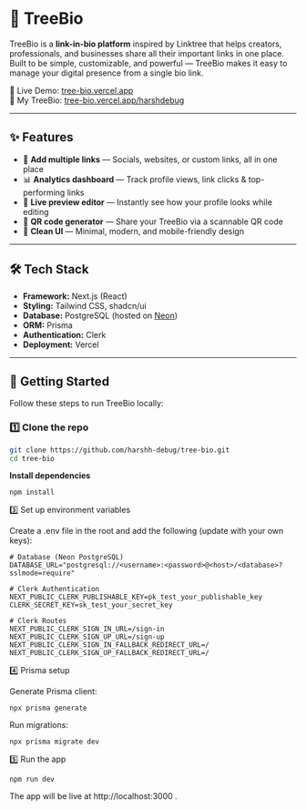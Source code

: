 # 🌳 TreeBio

TreeBio is a **link-in-bio platform** inspired by Linktree that helps creators, professionals, and businesses share all their important links in one place.  
Built to be simple, customizable, and powerful — TreeBio makes it easy to manage your digital presence from a single bio link.  

🔗 Live Demo: [tree-bio.vercel.app](https://tree-bio.vercel.app/)  
👤 My TreeBio: [tree-bio.vercel.app/harshdebug](https://tree-bio.vercel.app/harshdebug)  

---

## ✨ Features

- 🔗 **Add multiple links** — Socials, websites, or custom links, all in one place  
- 📊 **Analytics dashboard** — Track profile views, link clicks & top-performing links  
- 📱 **Live preview editor** — Instantly see how your profile looks while editing  
- 📌 **QR code generator** — Share your TreeBio via a scannable QR code  
- 🎨 **Clean UI** — Minimal, modern, and mobile-friendly design  

---

## 🛠 Tech Stack

- **Framework:** Next.js (React)  
- **Styling:** Tailwind CSS, shadcn/ui  
- **Database:** PostgreSQL (hosted on [Neon](https://neon.tech))  
- **ORM:** Prisma  
- **Authentication:** Clerk  
- **Deployment:** Vercel  

---

## 🚀 Getting Started

Follow these steps to run TreeBio locally:

### 1️⃣ Clone the repo
```bash
git clone https://github.com/harshh-debug/tree-bio.git
cd tree-bio

```

**Install dependencies**
```
npm install
```

3️⃣ Set up environment variables

Create a .env file in the root and add the following (update with your own keys):
```
# Database (Neon PostgreSQL)
DATABASE_URL="postgresql://<username>:<password>@<host>/<database>?sslmode=require"

# Clerk Authentication
NEXT_PUBLIC_CLERK_PUBLISHABLE_KEY=pk_test_your_publishable_key
CLERK_SECRET_KEY=sk_test_your_secret_key

# Clerk Routes
NEXT_PUBLIC_CLERK_SIGN_IN_URL=/sign-in
NEXT_PUBLIC_CLERK_SIGN_UP_URL=/sign-up
NEXT_PUBLIC_CLERK_SIGN_IN_FALLBACK_REDIRECT_URL=/
NEXT_PUBLIC_CLERK_SIGN_UP_FALLBACK_REDIRECT_URL=/
```

4️⃣ Prisma setup

Generate Prisma client:
```
npx prisma generate
```

Run migrations:
```
npx prisma migrate dev
```

5️⃣ Run the app
```
npm run dev
```

The app will be live at http://localhost:3000
.
